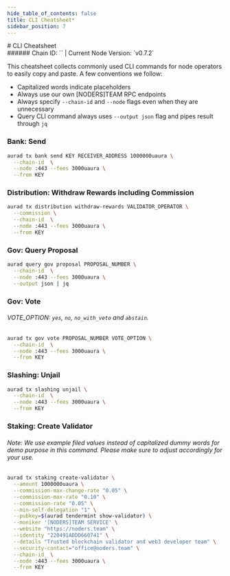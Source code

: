 ```yaml
---
hide_table_of_contents: false
title: CLI Cheatsheet*
sidebar_position: 7
---
```


<div class="h1-with-icon icon-aura">
# CLI Cheatsheet
</div>
###### Chain ID: `` | Current Node Version: `v0.7.2`

This cheatsheet collects commonly used CLI commands for node operators to easily copy and paste. A few conventions we follow:

- Capitalized words indicate placeholders
- Always use our own [NODERS]TEAM RPC endpoints
- Always specify `--chain-id` and `--node` flags even when they are unnecessary
- Query CLI command always uses `--output json` flag and pipes result through `jq`

### Bank: Send
```bash
aurad tx bank send KEY RECEIVER_ADDRESS 1000000uaura \
  --chain-id  \
  --node :443 --fees 3000uaura \
  --from KEY
```

### Distribution: Withdraw Rewards including Commission
```bash
aurad tx distribution withdraw-rewards VALIDATOR_OPERATOR \
  --commission \
  --chain-id  \
  --node :443 --fees 3000uaura \
  --from KEY
```

### Gov: Query Proposal
```bash
aurad query gov proposal PROPOSAL_NUMBER \
  --chain-id  \
  --node :443 --fees 3000uaura \
  --output json | jq
```

### Gov: Vote
###### VOTE_OPTION: `yes`, `no`, `no_with_veto` and `abstain`.
```bash
aurad tx gov vote PROPOSAL_NUMBER VOTE_OPTION \
  --chain-id  \
  --node :443 --fees 3000uaura \
  --from KEY
```

### Slashing: Unjail
```bash
aurad tx slashing unjail \
  --chain-id  \
  --node :443 --fees 3000uaura \
  --from KEY
```

### Staking: Create Validator
###### Note: We use example filed values instead of capitalized dummy words for demo purpose in this command. Please make sure to adjust accordingly for your use.
```bash
aurad tx staking create-validator \
  --amount 1000000uaura \
  --commission-max-change-rate "0.05" \
  --commission-max-rate "0.10" \
  --commission-rate "0.05" \
  --min-self-delegation "1" \
  --pubkey=$(aurad tendermint show-validator) \
  --moniker '[NODERS]TEAM SERVICE' \
  --website "https://noders.team" \
  --identity "220491ADDD660741" \
  --details "Trusted blockchain validator and web3 developer team" \
  --security-contact="office@noders.team" \
  --chain-id  \
  --node :443 --fees 3000uaura \
  --from KEY
```
